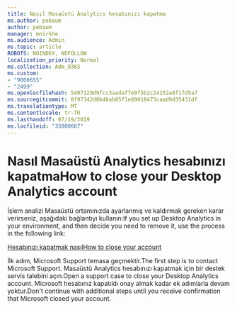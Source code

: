 ```yaml
---
title: Nasıl Masaüstü Analytics hesabınızı kapatma
ms.author: pebaum
author: pebaum
manager: mnirkhe
ms.audience: Admin
ms.topic: article
ROBOTS: NOINDEX, NOFOLLOW
localization_priority: Normal
ms.collection: Adm_O365
ms.custom:
- "9000655"
- "2499"
ms.openlocfilehash: 5407129d9fcc3aadaf7e9f5b2c24152a8f1fd5a7
ms.sourcegitcommit: 8f97342d8b46ab05f1e89018473caad9d35431df
ms.translationtype: MT
ms.contentlocale: tr-TR
ms.lasthandoff: 07/19/2019
ms.locfileid: "35800667"
---
```

# <a name="how-to-close-your-desktop-analytics-account"></a><span data-ttu-id="d4a04-102">Nasıl Masaüstü Analytics hesabınızı kapatma</span><span class="sxs-lookup"><span data-stu-id="d4a04-102">How to close your Desktop Analytics account</span></span>

<span data-ttu-id="d4a04-103">İşlem analizi Masaüstü ortamınızda ayarlanmış ve kaldırmak gereken karar verirseniz, aşağıdaki bağlantıyı kullanın:</span><span class="sxs-lookup"><span data-stu-id="d4a04-103">If you set up Desktop Analytics in your environment, and then decide you need to remove it, use the process in the following link:</span></span>

[<span data-ttu-id="d4a04-104">Hesabınızı kapatmak nasıl</span><span class="sxs-lookup"><span data-stu-id="d4a04-104">How to close your account</span></span>](https://docs.microsoft.com/sccm/desktop-analytics/account-close)

<span data-ttu-id="d4a04-105">İlk adım, Microsoft Support temasa geçmektir.</span><span class="sxs-lookup"><span data-stu-id="d4a04-105">The first step is to contact Microsoft Support.</span></span> <span data-ttu-id="d4a04-106">Masaüstü Analytics hesabınızı kapatmak için bir destek servis talebini açın.</span><span class="sxs-lookup"><span data-stu-id="d4a04-106">Open a support case to close your Desktop Analytics account.</span></span> <span data-ttu-id="d4a04-107">Microsoft hesabınız kapatıldı onay almak kadar ek adımlarla devam yoktur.</span><span class="sxs-lookup"><span data-stu-id="d4a04-107">Don't continue with additional steps until you receive confirmation that Microsoft closed your account.</span></span>
